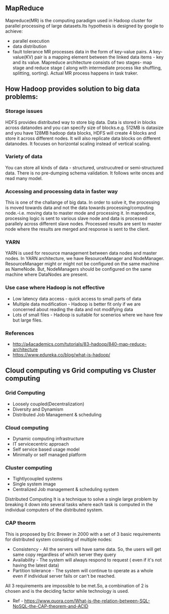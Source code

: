 ## MapReduce
Mapreduce(MR) is the computing paradigm used in Hadoop cluster for parallel processing of large datasets.Its hypothesis is designed by google to achieve:
* parallel execution
* data distribution 
* fault tolerance
MR processes data in the form of key-value pairs. A key-value(KV) pair is a mapping element between the linked data items - key and its value.
Mapreduce architecture consists of two stages- map stage and reduce stage ( along with intermediate process like shuffling, splitting, sorting). Actual MR process happens in task traker.

## How Hadoop provides solution to big data problems:

### Storage issues
HDFS provides distributed way to store big data. Data is stored in blocks across datanodes and you can specify size of blocks.e.g. 512MB is datasize and you have 128MB hadoop data blocks, HDFS will create 4 blocks and store it across different nodes. It will also replicate data blocks on different datanodes. It focuses on horizontal scaling instead of vertical scaling.


### Variety of data
You can store all kinds of data - structured, unstrucutred or semi-structured data. There is no pre-dumping schema validation. It follows write onces and read many model. 

### Accessing and processing data in faster way
This is one of the challange of big data. In order to solve it, the processing is moved towards data and not the data towards processing/computing node.-i.e. moving data to master mode and processing it. In mapreduce, processing logic is sent to various slave node and data is processed parallely across different slave nodes. Processed results are sent to master node where the results are merged and response is sent to the client.

### YARN
YARN is used for resource management between data nodes and master nodes. In YARN architecture, we have ResourceManager and NodeManager. ResourceManager might or might not be configured on the same machine as NameNode. But, NodeManagers should be configured on the same machine where DataNodes are present.

### Use case where Hadoop is not effective
* Low latency data access - quick access to small parts of data
* Multiple data modification - Hadoop is better fit only if we are concerned about reading the data and not modifying data
* Lots of small files - Hadoop is suitable for scenerios where we have few but large files.

### References
* http://a4academics.com/tutorials/83-hadoop/840-map-reduce-architecture
* https://www.edureka.co/blog/what-is-hadoop/

## Cloud computing vs Grid computing vs Cluster computing

### Grid Computing
* Loosely coupled(Decentralization)
* Diversity and Dynamism
* Distributed Job Management & scheduling

### Cloud computing
* Dynamic computing infrastructure
* IT servicecentric approach
* Self service based usage model
* Minimally or self managed platform

### Cluster computing
* Tightlycoupled systems
* Single system image
* Centralized Job management & scheduling system

Distributed Computing
It is a technique to solve a single  large problem by breaking it down into several tasks where each task is  computed in the individual computers of the distributed system.

### CAP theorm

This is proposed by Eric Brewer in 2000 with a set of 3 basic requirements for distributed system consisting of multiple nodes:
* Consistency - All the servers will have same data. So, the users will get same copy regardless of which server they query
* Availability - The system will always respond to request ( even if it's not having the latest data)
* Partition tolerance - The system will continue to operate as a whole even if individual server fails or can't be reached.

All 3 requirements are impossible to be met.So, a combination of 2 is chosen and is the deciding factor while technology is used.

* Ref - https://www.quora.com/What-is-the-relation-between-SQL-NoSQL-the-CAP-theorem-and-ACID

